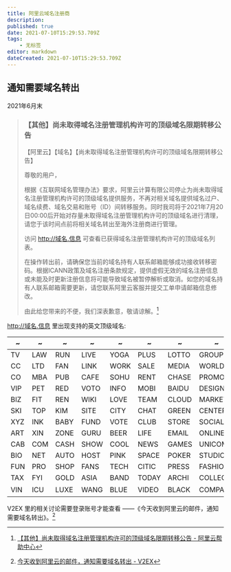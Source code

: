 ```yaml
---
title: 阿里云域名注册商
description: 
published: true
date: 2021-07-10T15:29:53.709Z
tags:
    - 无标签
editor: markdown
dateCreated: 2021-07-10T15:29:53.709Z
---
```


## 通知需要域名转出

2021年6月末

> ### 【其他】尚未取得域名注册管理机构许可的顶级域名限期转移公告
>
> 【阿里云】【域名】【尚未取得域名注册管理机构许可的顶级域名限期转移公告】
>
> 尊敬的用户，
>
> 根据《互联网域名管理办法》要求，阿里云计算有限公司停止为尚未取得域名注册管理机构许可的顶级域名提供服务，不再对相关域名提供域名过户、域名续费、域名交易和账号（ID）间转移服务。同时我司将于2021年7月20日00:00后开始对存量未取得域名注册管理机构许可的顶级域名进行清理，请您于该时间点前将相关域名转出至海外注册商进行管理。
>
> 访问 <http://域名.信息> 可查看已获得域名注册管理机构许可的顶级域名列表。
>
> 在操作转出前，请确保您当前的域名持有人联系邮箱能够成功接收转移密码。根据ICANN政策及域名注册条款规定，提供虚假无效的域名注册信息或未能及时更新注册信息将可能导致域名被暂停解析或取消。如您的域名持有人联系邮箱需要更新，请您联系阿里云客服并提交工单申请邮箱信息修改。
>
> 由此给您带来的不便，我们深表歉意，敬请谅解。[^info720]

[^info720]: [【其他】尚未取得域名注册管理机构许可的顶级域名限期转移公告 - 阿里云帮助中心](https://web.archive.org/web/20210710023115/https://help.aliyun.com/noticelist/articleid/1060864985.html)

<http://域名.信息> 里出现支持的英文顶级域名:

| ~   | ~   | ~    | ~    | ~    | ~     | ~     | ~       | ~              |
| --- | --- | ---- | ---- | ---- | ----- | ----- | ------- | -------------- |
| TV  | LAW | RUN  | LIVE | YOGA | PLUS  | LOTTO | GROUP   | WEBSITE        |
| CC  | LTD | FAN  | LINK | WORK | SALE  | MEDIA | WORLD   | ORGANIC        |
| CO  | MBA | PUB  | CAFE | SOHU | RENT  | CHASE | PROMO   | THEATRE        |
| VIP | PET | RED  | VOTO | INFO | MOBI  | BAIDU | DESIGN  | STORAGE        |
| BIZ | FIT | REN  | WIKI | LOVE | TEAM  | CLOUD | MARKET  | ORGANIC        |
| SKI | TOP | KIM  | SITE | CITY | CHAT  | GREEN | CENTER  | MONSTER        |
| XYZ | INK | BABY | FUND | VOTE | CLUB  | STORE | SOCIAL  | SECURITY       |
| ART | XIN | ZONE | GURU | BEER | LIFE  | EMAIL | ONLINE  | SHOPPING       |
| CAB | COM | CASH | SHOW | COOL | NEWS  | GAMES | UNICOM  | JPMORGAN       |
| BIO | NET | AUTO | HOST | PINK | SPACE | POKER | STUDIO  | PROTECTION     |
| FUN | PRO | SHOP | FANS | TECH | CITIC | PRESS | FASHION | TECHNOLOGY     |
| TAX | FYI | GOLD | ASIA | BAND | TODAY | ARCHI | COLLEGE |                |
| VIN | ICU | LUXE | WANG | BLUE | VIDEO | BLACK | COMPANY | [域名.信息][h] |

[h]: https://archive.is/YnFEJ "http://域名.信息/"

V2EX 里的相关讨论需要登录账号才能查看 ——《今天收到阿里云的邮件，通知需要域名转出》。[^786427]

[^786427]: [今天收到阿里云的邮件，通知需要域名转出 - V2EX](https://www.v2ex.com/t/786427)
